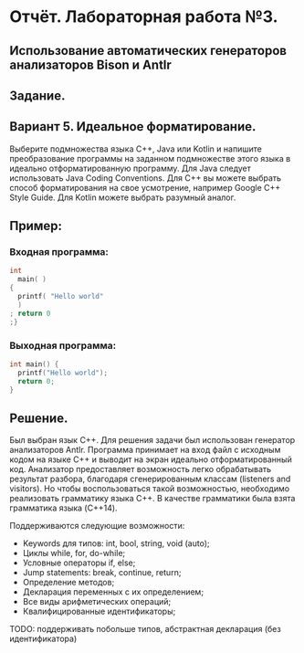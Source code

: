 # Отчёт. Лабораторная работа №3.

## Использование автоматических генераторов анализаторов Bison и Antlr

## Задание.

## Вариант 5. Идеальное форматирование.

Выберите подмножества языка C++, Java или Kotlin и напишите преобразование программы на заданном подмножестве этого
языка в идеально отформатированную программу. Для Java следует использовать Java Coding Conventions.
Для C++ вы можете выбрать способ форматирования на свое усмотрение, например Google C++ Style Guide.
Для Kotlin можете выбрать разумный аналог.

## Пример:

### Входная программа:

```c++
int
  main( )
{
  printf( "Hello world"
  )
; return 0
;}
```

### Выходная программа:

```c++
int main() {
  printf("Hello world");
  return 0;
}
```

## Решение.

Был выбран язык C++. Для решения задачи был использован генератор анализаторов Antlr.
Программа принимает на вход файл с исходным кодом на языке C++ и выводит на экран идеально отформатированный код.
Анализатор предоставляет возможность легко обрабатывать результат разбора, благодаря сгенерированным классам (listeners
and visitors).
Но чтобы воспользоваться такой возможностью, необходимо реализовать грамматику языка C++.
В качестве грамматики была взята грамматика языка (C++14).

Поддерживаются следующие возможности:

- Keywords для типов: int, bool, string, void (auto);
- Циклы while, for, do-while;
- Условные операторы if, else;
- Jump statements: break, continue, return;
- Определение методов;
- Декларация переменных с их определением;
- Все виды арифметических операций;
- Квалифицированные идентификаторы;

TODO: поддерживать побольше типов, aбстрактная декларация (без идентификатора)